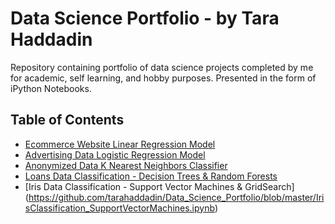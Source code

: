 # Data Science Portfolio - by Tara Haddadin
Repository containing portfolio of data science projects completed by me for academic, self learning, and hobby purposes. Presented in the form of iPython Notebooks.

## Table of Contents 
- [Ecommerce Website Linear Regression Model](https://github.com/tarahaddadin/Data_Science_Portfolio/blob/master/Ecommerce%20Website%20Linear%20Regression%20Model.ipynb)
- [Advertising Data Logistic Regression Model](https://github.com/tarahaddadin/Data_Science_Portfolio/blob/master/Advertising%20Data%20Logistic%20Regression.ipynb)
- [Anonymized Data K Nearest Neighbors Classifier](https://github.com/tarahaddadin/Data_Science_Portfolio/blob/master/Anonymized-Data_KNearestNeighborClassifier.ipynb)
- [Loans Data Classification - Decision Trees & Random Forests](https://github.com/tarahaddadin/Data_Science_Portfolio/blob/master/LoanDataClassification_DecisionTree_RandomForest.ipynb)
- [Iris Data Classification - Support Vector Machines & GridSearch] (https://github.com/tarahaddadin/Data_Science_Portfolio/blob/master/IrisClassification_SupportVectorMachines.ipynb)
